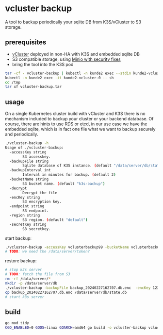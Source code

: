 # vcluster backup

A tool to backup periodically your sqlite DB from K3S/vCluster to S3 storage.

## prerequisites

- [vCluster](https://www.vcluster.com/docs/getting-started/deployment) deployed in non-HA with K3S and embedded sqlite DB
- S3 compatible storage, using [Minio with security fixes](https://github.com/eumel8/minio/tree/fix/securitycontext/helm/minio)
- bring the tool into the K3S pod

```bash
tar -cf - vcluster-backup | kubectl -n kunde2 exec --stdin kunde2-vcluster-0 -- sh -c "cat > /tmp/vcluster-backup.tar"
kubectl -n kunde2 exec -it kunde2-vcluster-0 -- sh
cd /tmp
tar xf vcluster-backup.tar
```


## usage

On a single Kubernetes cluster build with vCluster and K3S there is no mechanism included to backup your cluster or your backend database. Of course, there are hints to use RDS or etcd, in our use case we have the embedded sqlite, which is in fact one file what we want to backup securely and periodically. 


```bash
./vcluster-backup -h
Usage of ./vcluster-backup:
  -accessKey string
    	S3 accesskey.
  -backupFile string
    	Sqlite database of K3S instance. (default "/data/server/db/state.db")
  -backupInterval int
    	Interval in minutes for backup. (default 2)
  -bucketName string
    	S3 bucket name. (default "k3s-backup")
  -decrypt
    	Decrypt the file
  -encKey string
    	S3 encryption key.
  -endpoint string
    	S3 endpoint.
  -region string
    	S3 region. (default "default")
  -secretKey string
    	S3 secretkey.
```

start backup:

```bash
./vcluster-backup -accessKey vclusterbackup99 -bucketName vclusterbackup99 -endpoint vcluster-backup.minio.io -secretKey xxxxxx -encKey 12345 -backupInterval 1
# TODO: we need the /data/server/token?
```

restore backup:

```bash
# stop k3s server
# TODO: fetch the file from S3
rm -rf /data/server/*
mkdir -p /data/server/db
./vcluster-backup -backupFile backup_20240227162707.db.enc  -encKey 123455 -decrypt
cp backup_20240227162707.db.enc /data/server/db/state.db
# start k3s server
```

## build

```bash
go mod tidy
CGO_ENABLED=0 GOOS=linux GOARCH=amd64 go build -o vcluster-backup vcluster-backup.go
```
